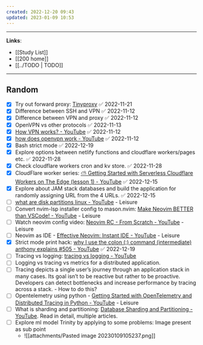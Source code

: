 ```yaml
---
created: 2022-12-20 09:43
updated: 2023-01-09 10:53
---
```

---
**Links**: 
- [[Study List]]
- [[200 home]]
- [[../TODO | TODO]]

---
## Random
- [x] Try out forward proxy: [Tinyproxy](http://tinyproxy.github.io/) ✅ 2022-11-21
- [x] Difference between SSH and VPN ✅ 2022-11-12
- [x] Difference between VPN and proxy ✅ 2022-11-12
- [x] OpenVPN vs other protocols ✅ 2022-11-13
- [x] [How VPN works? - YouTube](https://www.youtube.com/watch?v=IzGEfBm0XNY) ✅ 2022-11-12
- [x] [how does openvpn work - YouTube](https://www.youtube.com/results?search_query=how+does+openvpn+work) ✅ 2022-11-12
- [x] Bash strict mode ✅ 2022-12-19
- [x] Explore options between netlify functions and cloudflare workers/pages etc. ✅ 2022-11-28
- [x] Check cloudflare workers cron and kv store. ✅ 2022-11-28
- [x] CloudFlare worker series: [⛅ Getting Started with Serverless Cloudflare Workers on The Edge (lesson 1) - YouTube](https://www.youtube.com/watch?v=WFlDSL7Nrzw&t=0s) ✅ 2022-12-15
- [x] Explore about JAM stack databases and build the application for randomly assigning URL from the 4 URLs. ✅ 2022-12-15
- [ ] [what are disk partitions linux - YouTube](https://www.youtube.com/results?search_query=what+are+disk+partitions+linux) - Leisure
- [ ] Convert nvim-lsp installer config to mason.nvim: [Make Neovim BETTER than VSCode! - YouTube](https://www.youtube.com/watch?v=lpQMeFph1RE) - Leisure
- [ ] Watch neovim config video: [Neovim RC - From Scratch - YouTube](https://www.youtube.com/watch?v=w7i4amO_zaE) - Leisure
- [ ] Neovim as IDE - [Effective Neovim: Instant IDE - YouTube](https://www.youtube.com/watch?v=stqUbv-5u2s) - Leisure
- [x] Strict mode print hack: [why I use the colon (:) command (intermediate) anthony explains #505 - YouTube](https://www.youtube.com/watch?v=onkNf1AKSgg) ✅ 2022-12-19
- [ ] Tracing vs logging: [tracing vs logging - YouTube](https://www.youtube.com/results?search_query=tracing+vs+logging)
- [ ] Logging vs tracing vs metrics for a distributed application.
- [ ] Tracing depicts a single user’s journey through an application stack in many cases. Its goal isn’t to be reactive but rather to be proactive. Developers can detect bottlenecks and increase performance by tracing across a stack. - How to do this?
- [ ] Opentelemetry using python - [Getting Started with OpenTelemetry and Distributed Tracing in Python - YouTube](https://www.youtube.com/watch?v=0ANtbk5fNbI) - Leisure
- [ ] What is sharding and partitioning: [Database Sharding and Partitioning - YouTube](https://www.youtube.com/watch?v=wXvljefXyEo). Read in detail, multiple articles.
- [ ] Explore ml model Trinity by applying to some problems: Image present as sub point
	- ![[attachments/Pasted image 20230109105237.png]]